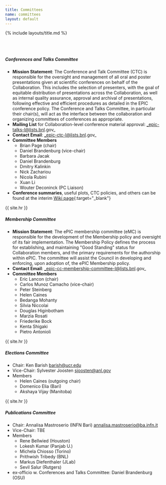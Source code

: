 ```yaml
---
title: Committees
name: committees
layout: default
---
```


{% include layouts/title.md %}

<a id="talks"></a>
<br/>
<br/>
##### Conferences and Talks Committee
* __Mission Statement__: The Conference and Talk Committee (CTC) is responsible for the oversight and management of all oral and poster presentations given at scientific conferences on behalf of the Collaboration. This includes the selection of presenters, with the goal of equitable distribution of presentations across the Collaboration, as well as internal quality assurance, approval and archival of presentations, following effective and efficient procedures as detailed in the EPIC conference policy. The Conference and Talks Committee, in particular their chair(s), will act as the interface between the collaboration and organizing committees of conferences as appropriate.
* __Mailing List__ for Collaboration-level conference material approval: _epic-talks-l@lists.bnl.gov_
* __Contact Email__: _epic-ctc-l@lists.bnl.gov_
* __Committee Members__
   * Brian Page (chair)
   * Daniel Brandenburg (vice-chair)
   * Barbara Jacak
   * Daniel Brandenburg
   * Dmitry Kalinkin
   * Nick Zachariou
   * Nicola Rubini
   * Xuan Li
   * Wouter Deconinck (PC Liaison)
* __Conference summaries__, useful plots, CTC policies, and others can be found at the interim [Wiki page](https://wiki.bnl.gov/EPIC/index.php?title=Conferences){:target="_blank"}

{{ site.hr }}

##### Membership Committee
<a id="membership"></a>
* __Mission Statement__: The ePIC membership committee (eMC) is responsible for the development of the Membership policy and oversight of its fair implementation. The Membership Policy defines the process for establishing, and maintaining "Good Standing" status for Collaboration members, and the primary requirements for the authorship within ePIC. The committee will assist the Council in developing and enforcing, upon adoption of, the ePIC Membership policy.
* __Contact Email__: _epic-cc-membership-committee-l@lists.bnl.gov_
* __Committee Members__
   * Eric Lancon (chair)
   * Carlos Munoz Camacho (vice-chair)
   * Peter Steinberg 
   * Helen Caines
   * Bedanga Mohanty
   * Silvia Niccolai
   * Douglas Higinbotham
   * Marzia Rosati
   * Friederike Bock
   * Kenta Shigaki
   * Pietro Antonioli

{{ site.hr }}

##### Elections Committee

* Chair: Ken Barish <barish@ucr.edu>
* Vice-Chair: Sylvester Joosten <sjoosten@anl.gov>
* Members
   * Helen Caines (outgoing chair)
   * Domenico Elia (Bari)
   * Akshaya Vijay (Manitoba)

{{ site.hr }}

##### Publications Committee
* Chair: Annalisa Mastroserio (INFN Bari) <annalisa.mastroserio@ba.infn.it>
* Vice-Chair: TBE
* Members
   * Rene Bellwied (Houston)   
   * Lokesh Kumar (Panjab U.)
   * Michela Chiosso (Torino)
   * Prithwish Tribedy (BNL)
   * Markus Diefenthaler (JLab)
   * Sevil Salur (Rutgers)
* ex-officio w. Conferences and Talks Committee: Daniel Brandenburg (OSU)
